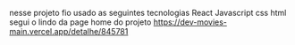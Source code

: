nesse projeto fio usado as seguintes tecnologias 
React
Javascript
css
html
segui o lindo da page home do projeto 
https://dev-movies-main.vercel.app/detalhe/845781
